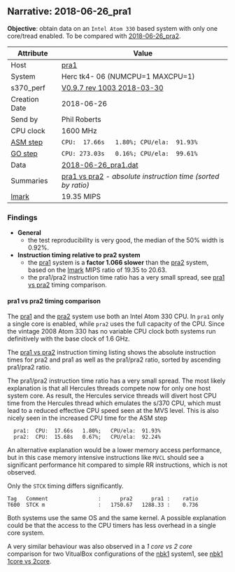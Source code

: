 ## Narrative: 2018-06-26_pra1

**Objective**: obtain data on an `Intel Atom 330` based system with only
one core/tread enabled. 
To be compared with [2018-06-26_pra2](2018-06-26_pra2.md).

| Attribute | Value |
| --------- | ----- |
| Host   | [pra1](hostinfo_pra1.md) |
| System | Herc tk4- 06 (NUMCPU=1 MAXCPU=1) |
| s370_perf | [V0.9.7  rev  1003  2018-03-30](https://github.com/wfjm/s370-perf/blob/2685ff0/codes/s370_perf.asm) |
| Creation Date | 2018-06-26 |
| Send by | Phil Roberts |
| CPU clock | 1600 MHz |
| [ASM step](README_narr.md#user-content-asm) | `CPU:  17.66s   1.80%; CPU/ela:  91.93%` |
| [GO step](README_narr.md#user-content-go)   | `CPU: 273.03s   0.16%; CPU/ela:  99.61%` |
| Data | [2018-06-26_pra1.dat](../data/2018-06-26_pra1.dat) |
| Summaries | [pra1 vs pra2](sum_2018-06-26_pra2_and_pra1.dat) - _absolute instruction time (sorted by ratio)_ |
| [lmark](README_narr.md#user-content-lmark) | 19.35 MIPS |

### <a id="find">Findings</a>
- **General**
  - the test reproducibility is very good, the median of the 50% width is 0.92%.
- **Instruction timing relative to pra2 system**
  - the [pra1](hostinfo_pra1.md) system is a **factor 1.066 slower**
    than the [pra2](hostinfo_pra2.md) system,
    based on the [lmark](README_narr.md#user-content-lmark) MIPS ratio of
    19.35 to 20.63.
  - the pra1/pra2 instruction time ratio has a very small spread, see
    [pra1 vs pra2](#user-content-find-vs-pra2)
    timing comparison.

#### <a id="find-vs-pra2">pra1 vs pra2 timing comparison</a>

The [pra1](hostinfo_pra1.md) and the [pra2](hostinfo_pra2.md) system use
both an Intel Atom 330 CPU. In `pra1` only a single core is enabled, while
`pra2` uses the full capacity of the CPU. Since the vintage 2008 Atom 330
has no variable CPU clock both systems run definitively with the base clock
of 1.6 GHz.

The [pra1 vs pra2](sum_2018-06-26_pra2_and_pra1.dat) instruction timing
listing shows the absolute instruction times for pra2 and pra1 as well as
the pra1/pra2 ratio, sorted by ascending pra1/pra2 ratio.

The pra1/pra2 instruction time ratio has a very small spread.
The most likely explanation is that all Hercules threads compete now for
only one host system core. As result, the Hercules service threads will
divert host CPU time from the Hercules thread which emulates the s/370 CPU,
which must lead to a reduced effective CPU speed seen at the MVS level.
This is also nicely seen in the increased CPU time for the ASM step
```
  pra1:  CPU:  17.66s   1.80%;   CPU/ela:  91.93%
  pra2:  CPU:  15.68s   0.67%;   CPU/ela:  92.24%
```

An alternative explanation would be a lower memory access performance,
but in this case memory intensive instructions like `MVCL` should see
a significant performance hit compared to simple RR instructions, which
is not observed.

Only the `STCK` timing differs significantly.
```
Tag   Comment                :      pra2      pra1 :    ratio
T600  STCK m                 :   1750.67   1288.33 :    0.736
```

Both systems use the same OS and the same kernel. A possible explanation could
be that the access to the CPU timers has less overhead in a single core system.

A very similar behaviour was also observed in a _1 core vs 2 core_
comparison for two VitualBox configurations of the
[nbk1](hostinfo_nbk1.md) system1, see
[nbk1 1core vs 2core](2018-07-06_nbk1-1cpu-1core.md#user-content-find-vs-2core).
